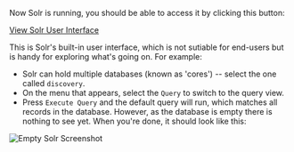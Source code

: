 Now Solr is running, you should be able to access it by clicking this button:

<div class="center-align">
    <a class="btn-small" href="https://[[HOST_SUBDOMAIN]]-8983-[[KATACODA_HOST]].environments.katacoda.com/)">View Solr User Interface</a>
</div>

This is Solr's built-in user interface, which is not sutiable for end-users but is handy for exploring what's going on. For example:

* Solr can hold multiple databases (known as 'cores') -- select the one called `discovery`.
* On the menu that appears, select the `Query` to switch to the query view.
* Press `Execute Query` and the default query will run, which matches all records in the database. However, as the database is empty there is nothing to see yet. When you're done, it should look like this:

<style>
.content img {
	max-width: 250px;
    margin: 0 auto;
    display: block;
}
</style>

![Empty Solr Screenshot](https://raw.githubusercontent.com/ukwa/katacoda-scenarios/master/webarchive-discovery-introduction/images/solr-ui-query-empty.png "Empty Solr Screenshot")
